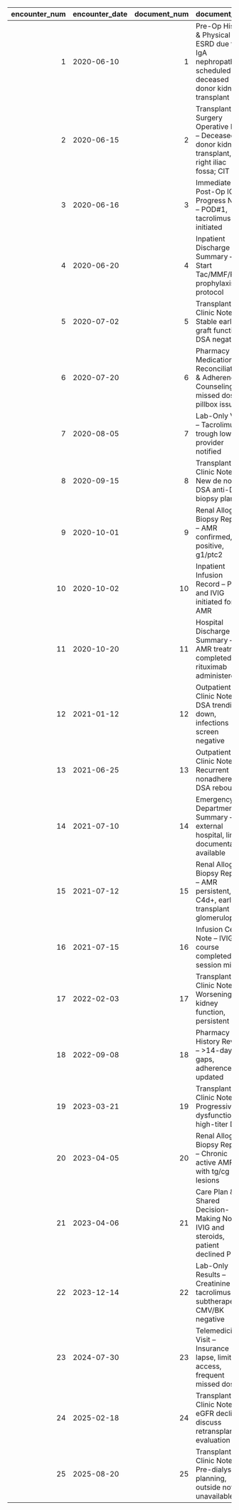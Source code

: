 |   encounter_num | encounter_date   |   document_num | document_title                                                                                      |
|----------------:|:-----------------|---------------:|:----------------------------------------------------------------------------------------------------|
|               1 | 2020-06-10       |              1 | Pre-Op History & Physical – ESRD due to IgA nephropathy; scheduled deceased donor kidney transplant |
|               2 | 2020-06-15       |              2 | Transplant Surgery Operative Note – Deceased donor kidney transplant, right iliac fossa; CIT 13 h   |
|               3 | 2020-06-16       |              3 | Immediate Post-Op ICU Progress Note – POD#1, tacrolimus initiated                                   |
|               4 | 2020-06-20       |              4 | Inpatient Discharge Summary – Start Tac/MMF/Pred, prophylaxis per protocol                          |
|               5 | 2020-07-02       |              5 | Transplant Clinic Note – Stable early graft function, DSA negative                                  |
|               6 | 2020-07-20       |              6 | Pharmacy Medication Reconciliation & Adherence Counseling – missed doses, pillbox issued            |
|               7 | 2020-08-05       |              7 | Lab-Only Visit – Tacrolimus trough low, provider notified                                           |
|               8 | 2020-09-15       |              8 | Transplant Clinic Note – New de novo DSA anti-DQ7, biopsy planned                                   |
|               9 | 2020-10-01       |              9 | Renal Allograft Biopsy Report – AMR confirmed, C4d positive, g1/ptc2                                |
|              10 | 2020-10-02       |             10 | Inpatient Infusion Record – PLEX and IVIG initiated for AMR                                         |
|              11 | 2020-10-20       |             11 | Hospital Discharge Summary – AMR treatment completed, rituximab administered                        |
|              12 | 2021-01-12       |             12 | Outpatient Clinic Note – DSA trending down, infections screen negative                              |
|              13 | 2021-06-25       |             13 | Outpatient Clinic Note – Recurrent nonadherence, DSA rebound                                        |
|              14 | 2021-07-10       |             14 | Emergency Department Summary – external hospital, limited documentation available                   |
|              15 | 2021-07-12       |             15 | Renal Allograft Biopsy Report – AMR persistent, C4d+, early transplant glomerulopathy               |
|              16 | 2021-07-15       |             16 | Infusion Center Note – IVIG course completed, 1 session missed                                      |
|              17 | 2022-02-03       |             17 | Transplant Clinic Note – Worsening kidney function, persistent DSA                                  |
|              18 | 2022-09-08       |             18 | Pharmacy Refill History Review – >14-day gaps, adherence plan updated                               |
|              19 | 2023-03-21       |             19 | Transplant Clinic Note – Progressive dysfunction, high-titer DSA                                    |
|              20 | 2023-04-05       |             20 | Renal Allograft Biopsy Report – Chronic active AMR with tg/cg lesions                               |
|              21 | 2023-04-06       |             21 | Care Plan & Shared Decision-Making Note – IVIG and steroids, patient declined PLEX                  |
|              22 | 2023-12-14       |             22 | Lab-Only Results – Creatinine up, tacrolimus subtherapeutic, CMV/BK negative                        |
|              23 | 2024-07-30       |             23 | Telemedicine Visit – Insurance lapse, limited access, frequent missed doses                         |
|              24 | 2025-02-18       |             24 | Transplant Clinic Note – eGFR decline, discuss retransplant evaluation                              |
|              25 | 2025-08-20       |             25 | Transplant Clinic Note – Pre-dialysis planning, outside notes unavailable                           |